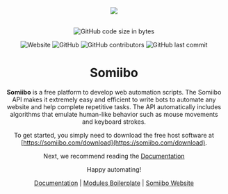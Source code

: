 
<div align="center">
  <a href="https://somiibo.com">
    <img src="https://cdn.itwcreativeworks.com/assets/somiibo/images/app/somiibo-appicon-320x320.png?cb=1584692584">
  </a>
  <br>
  <br>

<!-- ![GitHub package.json version](https://img.shields.io/github/package-json/v/somiibo/module-package-examples.svg) -->

<!-- ![David](https://img.shields.io/david/somiibo/module-package-examples.svg) -->
<!-- ![David](https://img.shields.io/david/dev/somiibo/module-package-examples.svg)  -->
![GitHub code size in bytes](https://img.shields.io/github/languages/code-size/somiibo/module-package-examples.svg)
<!-- ![npm bundle size](https://img.shields.io/bundlephobia/min/module-package-examples.svg) -->
<!-- ![Code Climate maintainability](https://img.shields.io/codeclimate/maintainability-percentage/somiibo/module-package-examples.svg) -->
<!-- ![npm](https://img.shields.io/npm/dm/module-package-examples.svg) -->
<!-- ![node](https://img.shields.io/node/v/module-package-examples.svg) -->
![Website](https://img.shields.io/website/https/somiibo.com.svg)
![GitHub](https://img.shields.io/github/license/somiibo/module-package-examples.svg)
![GitHub contributors](https://img.shields.io/github/contributors/somiibo/module-package-examples.svg)
![GitHub last commit](https://img.shields.io/github/last-commit/somiibo/module-package-examples.svg)

# Somiibo
**Somiibo** is a free platform to develop web automation scripts. The Somiibo API makes it extremely easy and efficient to write bots to automate any website and help complete repetitive tasks. The API automatically includes algorithms that emulate human-like behavior such as mouse movements and keyboard strokes.

To get started, you simply need to download the free host software at [https://somiibo.com/download](https://somiibo.com/download).

Next, we recommend reading the [Documentation](https://dev.somiibo.com)

Happy automating!

[Documentation](https://dev.somiibo.com) | [Modules Boilerplate](https://github.com/somiibo/module-package-boilerplate) | [Somiibo Website](https://somiibo.com)

</div>
